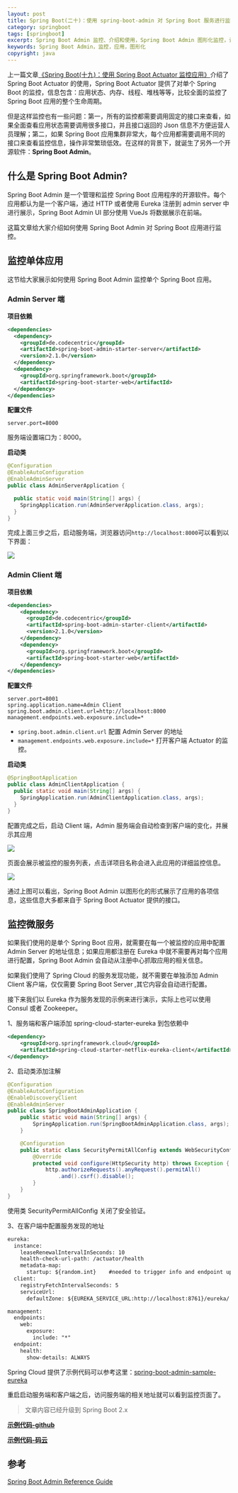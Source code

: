 ```yaml
---
layout: post
title: Spring Boot(二十)：使用 spring-boot-admin 对 Spring Boot 服务进行监控
category: springboot
tags: [springboot]
excerpt: Spring Boot Admin 监控、介绍和使用，Spring Boot Admin 图形化监控，让监控更直观更省力。
keywords: Spring Boot Admin，监控，应用，图形化
copyright: java
---
```


上一篇文章[《Spring Boot(十九)：使用 Spring Boot Actuator 监控应用》](http://www.guojun49.github.io/springboot/2018/02/06/spring-boot-actuator.html)介绍了 Spring Boot Actuator 的使用，Spring Boot Actuator 提供了对单个 Spring Boot 的监控，信息包含：应用状态、内存、线程、堆栈等等，比较全面的监控了 Spring Boot 应用的整个生命周期。

但是这样监控也有一些问题：第一，所有的监控都需要调用固定的接口来查看，如果全面查看应用状态需要调用很多接口，并且接口返回的 Json 信息不方便运营人员理解；第二，如果 Spring Boot 应用集群非常大，每个应用都需要调用不同的接口来查看监控信息，操作非常繁琐低效。在这样的背景下，就诞生了另外一个开源软件：**Spring Boot Admin**。

## 什么是 Spring Boot Admin?

Spring Boot Admin 是一个管理和监控 Spring Boot 应用程序的开源软件。每个应用都认为是一个客户端，通过 HTTP 或者使用 Eureka 注册到 admin server 中进行展示，Spring Boot Admin UI 部分使用 VueJs 将数据展示在前端。

这篇文章给大家介绍如何使用 Spring Boot Admin 对 Spring Boot 应用进行监控。

## 监控单体应用

这节给大家展示如何使用 Spring Boot Admin 监控单个 Spring Boot 应用。

### Admin Server 端

**项目依赖**

``` xml
<dependencies>
  <dependency>
    <groupId>de.codecentric</groupId>
    <artifactId>spring-boot-admin-starter-server</artifactId>
    <version>2.1.0</version>
  </dependency>
  <dependency>
    <groupId>org.springframework.boot</groupId>
    <artifactId>spring-boot-starter-web</artifactId>
  </dependency>
</dependencies>
```

**配置文件**

``` properties
server.port=8000
```
服务端设置端口为：8000。

**启动类**

``` java
@Configuration
@EnableAutoConfiguration
@EnableAdminServer
public class AdminServerApplication {

  public static void main(String[] args) {
    SpringApplication.run(AdminServerApplication.class, args);
  }
}
```

完成上面三步之后，启动服务端，浏览器访问`http://localhost:8000`可以看到以下界面：

![](http://www.itmind.net/assets/images/2018/springboot/admin21.png)


### Admin Client 端

**项目依赖**

``` xml
<dependencies>
    <dependency>
      <groupId>de.codecentric</groupId>
      <artifactId>spring-boot-admin-starter-client</artifactId>
      <version>2.1.0</version>
    </dependency>
    <dependency>
      <groupId>org.springframework.boot</groupId>
      <artifactId>spring-boot-starter-web</artifactId>
    </dependency>
</dependencies>
```

**配置文件**

``` properties
server.port=8001
spring.application.name=Admin Client
spring.boot.admin.client.url=http://localhost:8000  
management.endpoints.web.exposure.include=*
```

- `spring.boot.admin.client.url` 配置 Admin Server 的地址  
- `management.endpoints.web.exposure.include=*` 打开客户端 Actuator 的监控。


**启动类**

``` java
@SpringBootApplication
public class AdminClientApplication {
  public static void main(String[] args) {
    SpringApplication.run(AdminClientApplication.class, args);
  }
}
```

配置完成之后，启动 Client 端，Admin 服务端会自动检查到客户端的变化，并展示其应用

![](http://www.itmind.net/assets/images/2018/springboot/admin22.png)

页面会展示被监控的服务列表，点击详项目名称会进入此应用的详细监控信息。

![](http://www.itmind.net/assets/images/2018/springboot/admin23.png)

通过上图可以看出，Spring Boot Admin 以图形化的形式展示了应用的各项信息，这些信息大多都来自于 Spring Boot Actuator 提供的接口。


## 监控微服务 

如果我们使用的是单个 Spring Boot 应用，就需要在每一个被监控的应用中配置 Admin Server 的地址信息；如果应用都注册在 Eureka 中就不需要再对每个应用进行配置，Spring Boot Admin 会自动从注册中心抓取应用的相关信息。

如果我们使用了 Spring Cloud 的服务发现功能，就不需要在单独添加 Admin Client 客户端，仅仅需要 Spring Boot Server ,其它内容会自动进行配置。

接下来我们以 Eureka 作为服务发现的示例来进行演示，实际上也可以使用 Consul 或者 Zookeeper。

1、服务端和客户端添加 spring-cloud-starter-eureka 到包依赖中

``` xml
<dependency>
    <groupId>org.springframework.cloud</groupId>
    <artifactId>spring-cloud-starter-netflix-eureka-client</artifactId>
</dependency>
```

2、启动类添加注解

``` java
@Configuration
@EnableAutoConfiguration
@EnableDiscoveryClient
@EnableAdminServer
public class SpringBootAdminApplication {
    public static void main(String[] args) {
        SpringApplication.run(SpringBootAdminApplication.class, args);
    }

    @Configuration
    public static class SecurityPermitAllConfig extends WebSecurityConfigurerAdapter {
        @Override
        protected void configure(HttpSecurity http) throws Exception {
            http.authorizeRequests().anyRequest().permitAll()  
                .and().csrf().disable();
        }
    }
}
```

使用类 SecurityPermitAllConfig 关闭了安全验证。

3、在客户端中配置服务发现的地址

``` xml
eureka:   
  instance:
    leaseRenewalIntervalInSeconds: 10
    health-check-url-path: /actuator/health
    metadata-map:
      startup: ${random.int}    #needed to trigger info and endpoint update after restart
  client:
    registryFetchIntervalSeconds: 5
    serviceUrl:
      defaultZone: ${EUREKA_SERVICE_URL:http://localhost:8761}/eureka/

management:
  endpoints:
    web:
      exposure:
        include: "*"  
  endpoint:
    health:
      show-details: ALWAYS
```

Spring Cloud 提供了示例代码可以参考这里：[spring-boot-admin-sample-eureka](https://github.com/codecentric/spring-boot-admin/tree/master/spring-boot-admin-samples/spring-boot-admin-sample-eureka/)

重启启动服务端和客户端之后，访问服务端的相关地址就可以看到监控页面了。


> 文章内容已经升级到 Spring Boot 2.x 

**[示例代码-github](https://github.com/ityouknow/spring-boot-examples/tree/master/spring-boot-admin-simple)**

**[示例代码-码云](https://gitee.com/ityouknow/spring-boot-examples/tree/master/spring-boot-admin-simple)**


## 参考

[Spring Boot Admin Reference Guide](http://codecentric.github.io/spring-boot-admin/1.5.6/#getting-started)  


